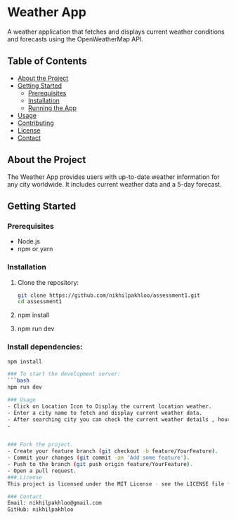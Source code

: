# Weather App

A weather application that fetches and displays current weather conditions and forecasts using the OpenWeatherMap API.

## Table of Contents

- [About the Project](#about-the-project)
- [Getting Started](#getting-started)
  - [Prerequisites](#prerequisites)
  - [Installation](#installation)
  - [Running the App](#running-the-app)
- [Usage](#usage)
- [Contributing](#contributing)
- [License](#license)
- [Contact](#contact)

## About the Project

The Weather App provides users with up-to-date weather information for any city worldwide. It includes current weather data and a 5-day forecast.

## Getting Started

### Prerequisites

- Node.js
- npm or yarn

### Installation

1. Clone the repository:
   ```bash
   git clone https://github.com/nikhilpakhloo/assessment1.git
   cd assessment1

2. npm install

3. npm run dev


### Install dependencies:
```bash
npm install

### To start the development server:
```bash
npm run dev

### Usage
- Click on Location Icon to Display the current location weather.
- Enter a city name to fetch and display current weather data.
- After searching city you can check the current weather details , hourly forcast of a day and daily forecast
- 


### Fork the project.
- Create your feature branch (git checkout -b feature/YourFeature).
- Commit your changes (git commit -am 'Add some feature').
- Push to the branch (git push origin feature/YourFeature).
- Open a pull request.
### License
This project is licensed under the MIT License - see the LICENSE file for details.

### Contact
Email: nikhilpakhloo@gmail.com
GitHub: nikhilpakhloo






